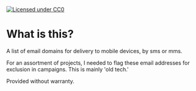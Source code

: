 [![Licensed under CC0](https://licensebuttons.net/p/zero/1.0/88x31.png)](https://creativecommons.org/publicdomain/zero/1.0/)

# What is this?
A list of email domains for delivery to mobile devices, by sms or mms. 

For an assortment of projects, I needed to flag these email addresses for exclusion in campaigns. This is mainly 'old tech.'

Provided without warranty.

